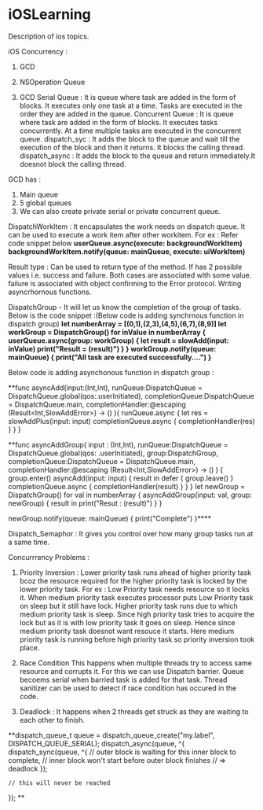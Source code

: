 # iOSLearning
Description of ios topics.

iOS Concurrency :
1. GCD
2. NSOperation Queue

1. GCD 
Serial Queue : It is queue where task are added in the form of blocks. It executes only one task at a time. Tasks are executed
in the order they are added in the queue.
Concurrent Queue :  It is queue where task are added in the form of blocks. It executes tasks concurrently. At a time multiple tasks 
are executed in the concurrent queue.
dispatch_syc : It adds the block to the queue and wait till the execution of the block and then it returns. It blocks the calling thread.
dispatch_async : It adds the block to the queue and return immediately.It doesnot block the calling thread.

GCD has :
1. Main queue
2. 5 global queues
3. We can also create private serial or private concurrent queue.

DispatchWorkItem : It encapsulates the work needs on dispatch queue.
It can be used to execute a work item after other workitem. For ex : Refer code snippet below
**userQueue.async(execute: backgroundWorkItem)
backgroundWorkItem.notify(queue: mainQueue, execute: uiWorkItem)**

Result type : Can be used to return type of the method. If has 2 possible values i.e. success and failure. Both cases are associated with some value.
failure is associated with object confirming to the Error protocol.
Writing asyncrhornous functions.

DispatchGroup - It will let us know the completion of the group of tasks. Below is the code snippet :(Below code is adding synchrnous function in dispatch group)
**let numberArray = [(0,1),(2,3),(4,5),(6,7),(8,9)]
let workGroup = DispatchGroup()
for inValue in numberArray {
    userQueue.async(group: workGroup) {
        let result = slowAdd(input: inValue)
        print("Result = \(result)")
    }
}
workGroup.notify(queue: mainQueue) {
    print("All task are executed successfully....")
}**

Below code is adding asynchonous function in dispatch group :

**func asyncAdd(input:(Int,Int),
              runQueue:DispatchQueue = DispatchQueue.global(qos:.userInitiated),
              completionQueue:DispatchQueue = DispatchQueue.main,
              completionHandler:@escaping (Result<Int,SlowAddError>) -> ()
              ){
    runQueue.async {
        let res = slowAddPlus(input: input)
        completionQueue.async {
            completionHandler(res)
        }
    }
}

**func asyncAddGroup(
    input : (Int,Int),
    runQueue:DispatchQueue = DispatchQueue.global(qos: .userInitiated),
    group:DispatchGroup,
    completionQueue:DispatchQueue = DispatchQueue.main,
    completionHandler:@escaping (Result<Int,SlowAddError>) -> ()
) {
    group.enter()
    asyncAdd(input: input) { result in
        defer {
            group.leave()
        }
        completionQueue.async {
            completionHandler(result)
        }
    }
}
let newGroup = DispatchGroup()
for val in numberArray {
    asyncAddGroup(input: val, group: newGroup) { result in
        print("Resut : \(result)")
    }
}

newGroup.notify(queue: mainQueue) {
    print("Complete")
}****


Dispatch_Semaphor : It gives you control over how many group tasks run at a same time.

Concurrrency Problems :

1. Priority Inversion : Lower priority task runs ahead of higher priority task bcoz the resource required for the higher priority task is locked by the lower priority task. For ex : 
                      Low Priority task needs resource so it locks it. When medium priority task executes processor puts Low Priority task on sleep but it still     have lock. Higher priority task runs due to which medium priority task is sleep. Since high priority task tries to acquire the lock but as it is with low priority task it goes on sleep. Hence since medium priority task doesnot want resouce it starts. Here medium priority task is running before high priority task so priority inversion took place.
2. Race Condition
    This happens when multiple threads try to access same resource and corrupts it.
    For this we can use Dispatch barrier. Queue becoems serial when barried task is added for that task.
    Thread sanitizer can be used to detect if race condition has occured in the code.
    
    
4. Deadlock : It happens when 2 threads get struck as they are waiting to each other to finish.

**dispatch_queue_t queue = dispatch_queue_create("my.label", DISPATCH_QUEUE_SERIAL);
dispatch_async(queue, ^{
    dispatch_sync(queue, ^{
        // outer block is waiting for this inner block to complete,
        // inner block won't start before outer block finishes
        // => deadlock
    });

    // this will never be reached
}); **

